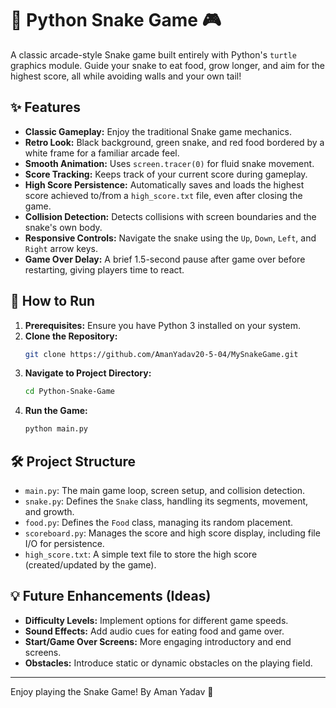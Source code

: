 # 🐍 Python Snake Game 🎮

A classic arcade-style Snake game built entirely with Python's `turtle` graphics module. Guide your snake to eat food, grow longer, and aim for the highest score, all while avoiding walls and your own tail!

## ✨ Features

* **Classic Gameplay:** Enjoy the traditional Snake game mechanics.
* **Retro Look:** Black background, green snake, and red food bordered by a white frame for a familiar arcade feel.
* **Smooth Animation:** Uses `screen.tracer(0)` for fluid snake movement.
* **Score Tracking:** Keeps track of your current score during gameplay.
* **High Score Persistence:** Automatically saves and loads the highest score achieved to/from a `high_score.txt` file, even after closing the game.
* **Collision Detection:** Detects collisions with screen boundaries and the snake's own body.
* **Responsive Controls:** Navigate the snake using the `Up`, `Down`, `Left`, and `Right` arrow keys.
* **Game Over Delay:** A brief 1.5-second pause after game over before restarting, giving players time to react.

## 🚀 How to Run

1.  **Prerequisites:** Ensure you have Python 3 installed on your system.
2.  **Clone the Repository:**
    ```bash
    git clone https://github.com/AmanYadav20-5-04/MySnakeGame.git
    ```
3.  **Navigate to Project Directory:**
    ```bash
    cd Python-Snake-Game
    ```
4.  **Run the Game:**
    ```bash
    python main.py
    ```

## 🛠️ Project Structure

* `main.py`: The main game loop, screen setup, and collision detection.
* `snake.py`: Defines the `Snake` class, handling its segments, movement, and growth.
* `food.py`: Defines the `Food` class, managing its random placement.
* `scoreboard.py`: Manages the score and high score display, including file I/O for persistence.
* `high_score.txt`: A simple text file to store the high score (created/updated by the game).

## 💡 Future Enhancements (Ideas)

* **Difficulty Levels:** Implement options for different game speeds.
* **Sound Effects:** Add audio cues for eating food and game over.
* **Start/Game Over Screens:** More engaging introductory and end screens.
* **Obstacles:** Introduce static or dynamic obstacles on the playing field.

---
Enjoy playing the Snake Game!
By Aman Yadav 🫡
